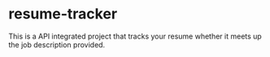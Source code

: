 # resume-tracker
This is a API integrated project that tracks your resume whether it meets up the job description provided.
